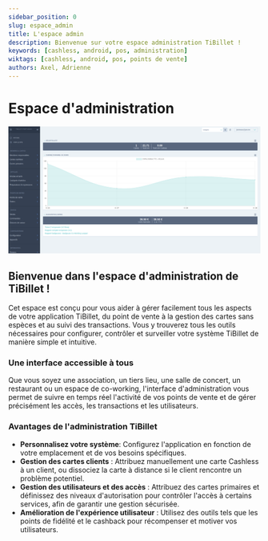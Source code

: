 ```yaml
---
sidebar_position: 0
slug: espace_admin
title: L'espace admin
description: Bienvenue sur votre espace administration TiBillet !
keywords: [cashless, android, pos, administration]
wiktags: [cashless, android, pos, points de vente]
authors: Axel, Adrienne
---
```

# Espace d'administration

![Espace administration ](/img/0.admin.png)


## Bienvenue dans l'espace d'administration de TiBillet !

Cet espace est conçu pour vous aider à gérer facilement tous les aspects de votre application TiBillet, du point de vente à la gestion des cartes sans espèces et au suivi des transactions.
Vous y trouverez tous les outils nécessaires pour configurer, contrôler et surveiller votre système TiBillet de manière simple et intuitive.

### Une interface accessible à tous

Que vous soyez une association, un tiers lieu, une salle de concert, un restaurant ou un espace de co-working, l'interface d'administration vous permet de suivre en temps réel l'activité de vos points de vente et de gérer précisément les accès, les transactions et les utilisateurs.

### Avantages de l'administration TiBillet

- **Personnalisez votre système**: Configurez l'application en fonction de votre emplacement et de vos besoins spécifiques.
- **Gestion des cartes clients** : Attribuez manuellement une carte Cashless à un client, ou dissociez la carte à distance si le client rencontre un problème potentiel.
- **Gestion des utilisateurs et des accès** : Attribuez des cartes primaires et définissez des niveaux d'autorisation pour contrôler l'accès à certains services, afin de garantir une gestion sécurisée.
- **Amélioration de l'expérience utilisateur** : Utilisez des outils tels que les points de fidélité et le cashback pour récompenser et motiver vos utilisateurs.